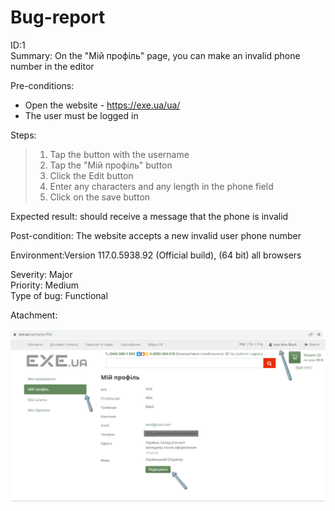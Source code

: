 # Bug-report

ID:1  
Summary: On the "Мій профіль" page, you can make an invalid phone number in the editor 
 
Pre-conditions:
+ Open the website - https://exe.ua/ua/
+ The user must be logged in

Steps: 
     
> 1) Tap the button with the username    
> 2) Tap the "Мій профіль" button    
> 3) Click the Edit button  
> 4) Enter any characters and any length in the phone field  
> 5) Click on the save button  

Expected result: should receive a message that the phone is invalid  

Post-condition: The website accepts a new invalid user phone number  

Environment:Version 117.0.5938.92 (Official build), (64 bit) all browsers

Severity: Major  
Priority: Medium  
Type of bug: Functional  

Atachment:

![](screenshot/TestReportID1Photo1.png)